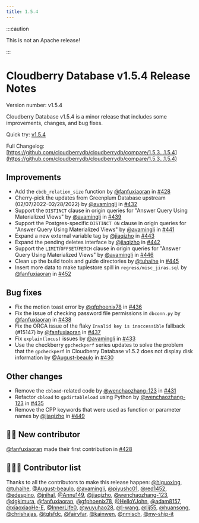 ```yaml
---
title: 1.5.4
---
```


:::caution

This is not an Apache release!

:::

# Cloudberry Database v1.5.4 Release Notes

Version number: v1.5.4

Cloudberry Database v1.5.4 is a minor release that includes some improvements, changes, and bug fixes.

Quick try: [v1.5.4](https://github.com/cloudberrydb/cloudberrydb/releases/tag/1.5.4)

Full Changelog: [https://github.com/cloudberrydb/cloudberrydb/compare/1.5.3...1.5.4](https://github.com/cloudberrydb/cloudberrydb/compare/1.5.3...1.5.4)

## Improvements

- Add the `cbdb_relation_size` function by [@fanfuxiaoran](https://github.com/fanfuxiaoran) in [#428](https://github.com/cloudberrydb/cloudberrydb/pull/428)
- Cherry-pick the updates from Greenplum Database upstream (02/07/2022-02/28/2022) by [@avamingli](https://github.com/avamingli) in [#432](https://github.com/cloudberrydb/cloudberrydb/pull/432)
- Support the `DISTINCT` clause in origin queries for "Answer Query Using Materialized Views" by [@avamingli](https://github.com/avamingli) in [#439](https://github.com/cloudberrydb/cloudberrydb/pull/439)
- Support the Postgres-specific `DISTINCT ON` clause in origin queries for "Answer Query Using Materialized Views" by [@avamingli](https://github.com/avamingli) in [#441](https://github.com/cloudberrydb/cloudberrydb/pull/441)
- Expand a new external variable tag by [@jiaqizho](https://github.com/jiaqizho) in [#443](https://github.com/cloudberrydb/cloudberrydb/pull/443)
- Expand the pending deletes interface by [@jiaqizho](https://github.com/jiaqizho) in [#442](https://github.com/cloudberrydb/cloudberrydb/pull/442)
- Support the `LIMIT`/`OFFSET`/`FETCH` clause in origin queries for "Answer Query Using Materialized Views" by [@avamingli](https://github.com/avamingli) in [#446](https://github.com/cloudberrydb/cloudberrydb/pull/446)
- Clean up the build tools and guide directories by [@tuhaihe](https://github.com/tuhaihe) in [#445](https://github.com/cloudberrydb/cloudberrydb/pull/445)
- Insert more data to make tuplestore spill in `regress/misc_jiras.sql` by [@fanfuxiaoran](https://github.com/fanfuxiaoran) in [#452](https://github.com/cloudberrydb/cloudberrydb/pull/452)

## Bug fixes

- Fix the motion toast error by [@gfphoenix78](https://github.com/gfphoenix78) in [#436](https://github.com/cloudberrydb/cloudberrydb/pull/436)
- Fix the issue of checking password file permissions in `dbconn.py` by [@fanfuxiaoran](https://github.com/fanfuxiaoran) in [#438](https://github.com/cloudberrydb/cloudberrydb/pull/438)
- Fix the ORCA issue of the flaky `Invalid key is inaccessible` fallback (#15147) by [@fanfuxiaoran](https://github.com/fanfuxiaoran) in [#437](https://github.com/cloudberrydb/cloudberrydb/pull/437)
- Fix `explain(locus)` issues by [@avamingli](https://github.com/avamingli) in [#433](https://github.com/cloudberrydb/cloudberrydb/pull/433)
- Use the checkberry `gpcheckperf` series updates to solve the problem that the `gpcheckperf` in Cloudberry Database v1.5.2 does not display disk information by [@August-beaulo](https://github.com/August-beaulo) in [#430](https://github.com/cloudberrydb/cloudberrydb/pull/430)

## Other changes

- Remove the `cbload`-related code by [@wenchaozhang-123](https://github.com/wenchaozhang-123) in [#431](https://github.com/cloudberrydb/cloudberrydb/pull/431)
- Refactor `cbload` to `gpdirtableload` using Python by [@wenchaozhang-123](https://github.com/wenchaozhang-123) in [#435](https://github.com/cloudberrydb/cloudberrydb/pull/435)
- Remove the CPP keywords that were used as function or parameter names by [@jiaqizho](https://github.com/jiaqizho) in [#449](https://github.com/cloudberrydb/cloudberrydb/pull/449)

## 🙌🏻️ New contributor

[@fanfuxiaoran](https://github.com/fanfuxiaoran) made their first contribution in [#428](https://github.com/cloudberrydb/cloudberrydb/pull/428)

## 🧑🏻‍💻 Contributor list

Thanks to all the contributors to make this release happen: [@higuoxing](https://github.com/higuoxing), [@tuhaihe](https://github.com/tuhaihe), [@August-beaulo](https://github.com/August-beaulo), [@avamingli](https://github.com/avamingli), [@piyushc01](https://github.com/piyushc01), [@red1452](https://github.com/red1452), [@edespino](https://github.com/edespino), [@jnihal](https://github.com/jnihal), [@Annu149](https://github.com/Annu149), [@jiaqizho](https://github.com/jiaqizho), [@wenchaozhang-123](https://github.com/wenchaozhang-123), [@dgkimura](https://github.com/dgkimura), [@fanfuxiaoran](https://github.com/fanfuxiaoran), [@gfphoenix78](https://github.com/gfphoenix78), [@HelloYJohn](https://github.com/HelloYJohn), [@adam8157](https://github.com/adam8157), [@xiaoxiaoHe-E](https://github.com/xiaoxiaoHe-E), [@InnerLife0](https://github.com/InnerLife0), [@wuyuhao28](https://github.com/wuyuhao28), [@l-wang](https://github.com/l-wang), [@lij55](https://github.com/lij55), [@huansong](https://github.com/huansong), [@chrishajas](https://github.com/chrishajas), [@tglsfdc](https://github.com/tglsfdc), [@fairyfar](https://github.com/fairyfar), [@kainwen](https://github.com/kainwen), [@nmisch](https://github.com/nmisch), [@my-ship-it](https://github.com/my-ship-it)